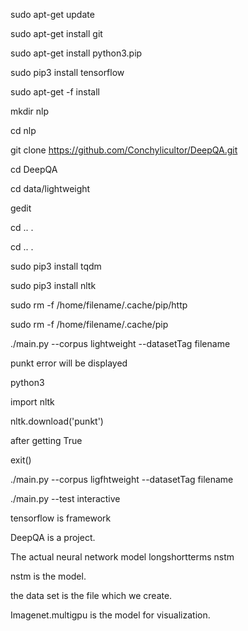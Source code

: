 sudo apt-get update

sudo apt-get install git

sudo apt-get install python3.pip

sudo pip3 install tensorflow

sudo apt-get -f install

mkdir nlp

cd nlp

git clone https://github.com/Conchylicultor/DeepQA.git

cd DeepQA

cd data/lightweight

gedit

cd .. .

cd .. .

sudo pip3 install tqdm

sudo pip3 install nltk

sudo rm -f /home/filename/.cache/pip/http

sudo rm -f /home/filename/.cache/pip

./main.py --corpus lightweight --datasetTag filename

punkt error will be displayed

python3

import nltk

nltk.download('punkt')

after getting True 

exit()

./main.py --corpus ligfhtweight --datasetTag filename

./main.py --test interactive



tensorflow is framework

DeepQA is a project.

The actual neural network model longshortterms nstm

nstm is the model.

the data set is the file which we create.

Imagenet.multigpu is the model for  visualization.
